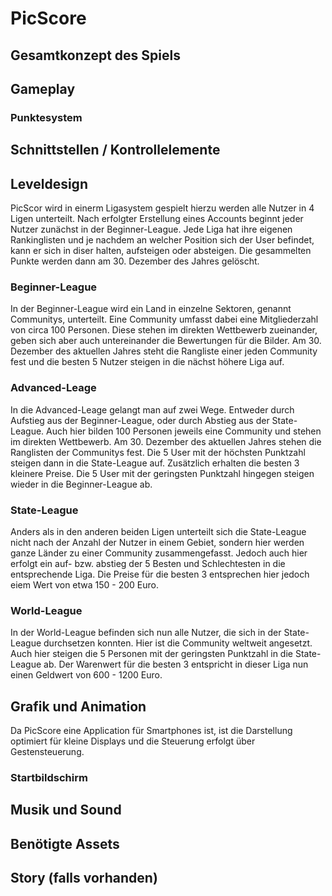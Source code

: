 # PicScore
## Gesamtkonzept des Spiels
## Gameplay
### Punktesystem
## Schnittstellen / Kontrollelemente
## Leveldesign
PicScor wird in einerm Ligasystem gespielt hierzu werden alle Nutzer in 4 Ligen unterteilt. Nach erfolgter Erstellung eines Accounts beginnt jeder Nutzer zunächst in der Beginner-League.
Jede Liga hat ihre eigenen Rankinglisten und je nachdem an welcher Position sich der User befindet, kann er sich in diser halten, aufsteigen oder absteigen. Die gesammelten Punkte werden dann am 30. Dezember des Jahres gelöscht.

### Beginner-League
In der Beginner-League wird ein Land in einzelne Sektoren, genannt Communitys, unterteilt. Eine Community umfasst dabei eine Mitgliederzahl von circa 100 Personen. Diese stehen im direkten Wettbewerb zueinander, geben sich aber auch untereinander die Bewertungen für die Bilder.
Am 30. Dezember des aktuellen Jahres steht die Rangliste einer jeden Community fest und die besten 5 Nutzer steigen in die nächst höhere Liga auf.

### Advanced-Leage
In die Advanced-Leage gelangt man auf zwei Wege. Entweder durch Aufstieg aus der Beginner-League, oder durch Abstieg aus der State-League.
Auch hier bilden 100 Personen jeweils eine Community und stehen im direkten Wettbewerb.
Am 30. Dezember des aktuellen Jahres stehen die Ranglisten der Communitys fest. Die 5 User mit der höchsten Punktzahl steigen dann in die State-League auf. Zusätzlich erhalten die besten 3 kleinere Preise.
Die 5 User mit der geringsten Punktzahl hingegen steigen wieder in die Beginner-League ab.

### State-League
Anders als in den anderen beiden Ligen unterteilt sich die State-League nicht nach der Anzahl der Nutzer in einem Gebiet, sondern hier werden ganze Länder zu einer Community zusammengefasst.
Jedoch auch hier erfolgt ein auf- bzw. abstieg der 5 Besten und Schlechtesten in die entsprechende Liga.
Die Preise für die besten 3 entsprechen hier jedoch eiem Wert von etwa 150 - 200 Euro.

### World-League
In der World-League befinden sich nun alle Nutzer, die sich in der State-League durchsetzen konnten. Hier ist die Community weltweit angesetzt. Auch hier steigen die 5 Personen mit der geringsten Punktzahl in die State-League ab.
Der Warenwert für die besten 3 entspricht in dieser Liga nun einen Geldwert von 600 - 1200 Euro.

## Grafik und Animation
Da PicScore eine Application für Smartphones ist, ist die Darstellung optimiert für kleine Displays und die Steuerung erfolgt über Gestensteuerung.

### Startbildschirm

## Musik und Sound
## Benötigte Assets
## Story (falls vorhanden)
